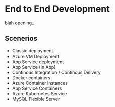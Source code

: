 # End to End Development

blah opening...

## Scenerios

- Classic deployment
- Azure VM Deployment
- App Service deployment
- App Service (In App)
- Continous Integration / Continous Delivery
- Docker containers
- Azure Container Instances
- App Service Containers
- Azure Kubernetes Service
- MySQL Flexible Server